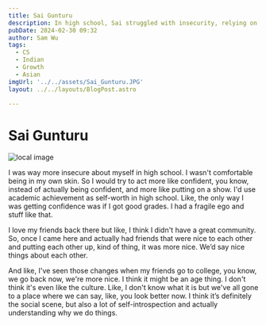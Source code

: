 ```yaml
---
title: Sai Gunturu
description: In high school, Sai struggled with insecurity, relying on academic achievements for self-worth and putting on a confident facade, but upon entering college and finding a more supportive community, they experienced positive changes in their self-perception.
pubDate: 2024-02-30 09:32
author: Sam Wu
tags:
  - CS
  - Indian
  - Growth
  - Asian
imgUrl: '../../assets/Sai_Gunturu.JPG'
layout: ../../layouts/BlogPost.astro

---
```

# Sai Gunturu

![local image](/../src/assets/Sai_Gunturu.JPG)

I was way more insecure about myself in high school. I wasn't comfortable being in my own skin. So I would try to act more like confident, you know, instead of actually being confident, and more like putting on a show. I'd use academic achievement as self-worth in high school. Like, the only way I was getting confidence was if I got good grades. I had a fragile ego and stuff like that. 

I love my friends back there but like, I think I didn't have a great community. So, once I came here and actually had friends that were nice to each other and putting each other up, kind of thing, it was more nice. We’d say nice things about each other.

And like, I've seen those changes when my friends go to college, you know, we go back now, we're more nice. I think it might be an age thing. I don't think it's even like the culture. Like, I don't know what it is but we've all gone to a place where we can say, like, you look better now. I think it’s definitely the social scene, but also a lot of self-introspection and actually understanding why we do things.

